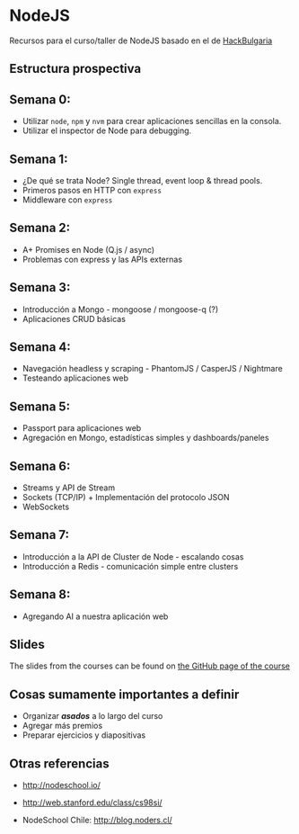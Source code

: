 NodeJS
=========

Recursos para el curso/taller de NodeJS basado en el de [HackBulgaria](https://github.com/HackBulgaria/NodeJS-1)

## Estructura prospectiva

## Semana 0:

* Utilizar `node`, `npm` y `nvm` para crear aplicaciones sencillas en la consola.
* Utilizar el inspector de Node para debugging.

## Semana 1:

* ¿De qué se trata Node? Single thread, event loop & thread pools.
* Primeros pasos en HTTP con `express`
* Middleware con `express`

## Semana 2:

* A+ Promises en Node (Q.js / async)
* Problemas con express y las APIs externas

## Semana 3:

* Introducción a Mongo - mongoose / mongoose-q (?)
* Aplicaciones CRUD básicas

## Semana 4:

* Navegación headless y scraping - PhantomJS / CasperJS / Nightmare
* Testeando aplicaciones web

## Semana 5:

* Passport para aplicaciones web
* Agregación en Mongo, estadísticas simples y dashboards/paneles

## Semana 6:

* Streams y API de Stream
* Sockets (TCP/IP) + Implementación del protocolo JSON
* WebSockets

## Semana 7:

* Introducción a la API de Cluster de Node - escalando cosas
* Introducción a Redis - comunicación simple entre clusters

## Semana 8:

* Agregando AI a nuestra aplicación web

## Slides
The slides from the courses can be found on [the GitHub page of the course](http://hackbulgaria.github.io/NodeJS-1/)

## Cosas sumamente importantes a definir

* Organizar ***asados*** a lo largo del curso
* Agregar más premios
* Preparar ejercicios y diapositivas

## Otras referencias

* http://nodeschool.io/
* http://web.stanford.edu/class/cs98si/

* NodeSchool Chile: http://blog.noders.cl/
